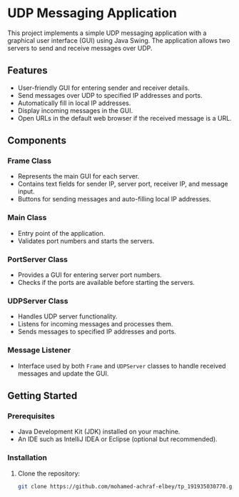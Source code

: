 # UDP Messaging Application

This project implements a simple UDP messaging application with a graphical user interface (GUI) using Java Swing. The application allows two servers to send and receive messages over UDP.

## Features

- User-friendly GUI for entering sender and receiver details.
- Send messages over UDP to specified IP addresses and ports.
- Automatically fill in local IP addresses.
- Display incoming messages in the GUI.
- Open URLs in the default web browser if the received message is a URL.

## Components

### Frame Class
- Represents the main GUI for each server.
- Contains text fields for sender IP, server port, receiver IP, and message input.
- Buttons for sending messages and auto-filling local IP addresses.

### Main Class
- Entry point of the application.
- Validates port numbers and starts the servers.

### PortServer Class
- Provides a GUI for entering server port numbers.
- Checks if the ports are available before starting the servers.

### UDPServer Class
- Handles UDP server functionality.
- Listens for incoming messages and processes them.
- Sends messages to specified IP addresses and ports.

### Message Listener
- Interface used by both `Frame` and `UDPServer` classes to handle received messages and update the GUI.

## Getting Started

### Prerequisites
- Java Development Kit (JDK) installed on your machine.
- An IDE such as IntelliJ IDEA or Eclipse (optional but recommended).

### Installation
1. Clone the repository:
   ```bash
   git clone https://github.com/mohamed-achraf-elbey/tp_191935030770.git

